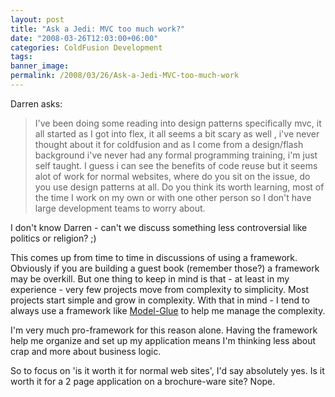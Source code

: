 ```yaml
---
layout: post
title: "Ask a Jedi: MVC too much work?"
date: "2008-03-26T12:03:00+06:00"
categories: ColdFusion Development 
tags: 
banner_image: 
permalink: /2008/03/26/Ask-a-Jedi-MVC-too-much-work
---
```


Darren asks:

<blockquote>
<p>
I've been doing some reading into design patterns specifically mvc, it all started as I got into flex, it all seems a bit scary as well , i've never thought about it for coldfusion and as I come from a design/flash background i've never had any formal programming training, i'm just self taught. I guess i can see the benefits of code reuse but it seems alot of work for normal websites, where do you sit on the issue, do you use design patterns at all. Do you think its worth learning, most of the time I work on my own or with one other person so I don't have large development teams to worry about. 
</p>
</blockquote>

I don't know Darren - can't we discuss something less controversial like politics or religion? ;) 

This comes up from time to time in discussions of using a framework. Obviously if you are building a guest book (remember those?) a framework may be overkill. But one thing to keep in mind is that - at least in my experience - very few projects move from complexity to simplicity. Most projects start simple and grow in complexity. With that in mind - I tend to always use a framework like <a href="http://www.model-glue.com">Model-Glue</a> to help me manage the complexity.

I'm very much pro-framework for this reason alone. Having the framework help me organize and set up my application means I'm thinking less about crap and more about business logic. 

So to focus on 'is it worth it for normal web sites', I'd say absolutely yes. Is it worth it for a 2 page application on a brochure-ware site? Nope.